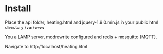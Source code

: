 # Install

Place the api folder, heating.html and jquery-1.9.0.min.js in your public html directory /var/www

You a LAMP server, modrewrite configured and redis + mosquitto (MQTT).

Navigate to http://localhost/heating.html
